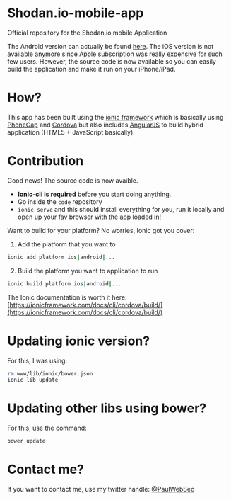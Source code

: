 # Shodan.io-mobile-app
Official repository for the Shodan.io mobile Application

The Android version can actually be found [here](https://play.google.com/store/apps/details?id=io.shodan.app). 
The iOS version is not available anymore since Apple subscription was really expensive for such few users. 
However, the source code is now available so you can easily build the application and make it run on your iPhone/iPad. 

# How? 

This app has been built using the [ionic framework](http://ionicframework.com/) which is basically using [PhoneGap](http://phonegap.com/) and [Cordova](https://cordova.apache.org/) but also includes [AngularJS](https://angularjs.org/) to build hybrid application (HTML5 + JavaScript basically).

# Contribution

Good news! The source code is now avaible.

* **Ionic-cli is required** before you start doing anything. 
* Go inside the ```code``` repository 
* ```ionic serve``` and this should install everything for you, run it locally and open up your fav browser with the app loaded in!

Want to build for your platform? No worries, Ionic got you cover: 

1. Add the platform that you want to

```bash
ionic add platform ios|android|...
```

2. Build the platform you want to application to run

```bash
ionic build platform ios|android|...
```

The Ionic documentation is worth it here: [https://ionicframework.com/docs/cli/cordova/build/](https://ionicframework.com/docs/cli/cordova/build/) 

# Updating ionic version? 

For this, I was using:

```bash
rm www/lib/ionic/bower.json
ionic lib update
```

# Updating other libs using bower?

For this, use the command:

```bash
bower update
```

# Contact me? 

If you want to contact me, use my twitter handle: [@PaulWebSec](https://twitter.com/PaulWebSec) 